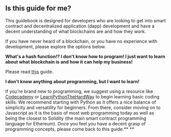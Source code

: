 ## Is this guide for me?

This guidebook is designed for developers who are looking to get into smart contract and decentralized application \(dapp\) development and have a decent understanding of what blockchains are and how they work.

If you have never heard of a blockchain, or you have no experience with development, please explore the options below.

**What's a hash function!? I don't know how to program! I just want to learn about what blockchain is and how it can help my business!**

Please read [this](https://consensys.gitbooks.io/blockchain-in-business/content/) guide.

**I don't know anything about programming, but I want to learn!**

If you're brand new to programming, we suggest using a resource like [Codecademy](https://www.codecademy.com/learn/python) or [LearnPythonTheHardWay](https://learnpythonthehardway.org/python3/) to begin learning basic coding skills. We recommend starting with Python as it offers a nice balance of simplicity and versatility for beginners. From there, consider moving on to Javascript as it is the basis of most web programming today as well as being the closest to Solidity \(the main smart contract programming language for Ethereum\). Once you feel you have a decent grasp of programming concepts, please come back to this guide.** **

